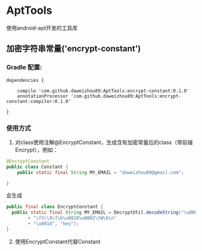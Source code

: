 # AptTools
使用android-apt开发的工具库

## 加密字符串常量('encrypt-constant')

### Gradle 配置:
```
dependencies {

    compile 'com.github.daweizhou89:AptTools:encrypt-constant:0.1.0'
    annotationProcessor 'com.github.daweizhou89:AptTools:encrypt-constant-compiler:0.1.0'

}
```

### 使用方式
1. 对class使用注解@EncryptConstant，生成含有加密常量后的class（带前缀Encrypt），例如：

```java
@EncryptConstant
public class Constant {
    public static final String MY_EMAIL = "daweizhou89@gmail.com";

}
```

会生成

```java
public final class EncryptConstant {
  public static final String MY_EMAIL = DecryptUtil.decodeString("\u000f\u0004\u000e\u000e\f\u0003\u0003\n"
        + "\fS\\9\f\b\u0018\u0002\tW\b\n"
        + "\u0014", "key");
}
```

2. 使用EncryptConstant代替Constant

